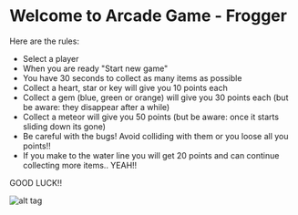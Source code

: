 Welcome to Arcade Game - Frogger
================================

Here are the rules:

- Select a player
- When you are ready "Start new game"
- You have 30 seconds to collect as many items as possible
- Collect a heart, star or key will give you 10 points each
- Collect a gem (blue, green or orange) will give you 30 points each (but be aware: they disappear after a while)
- Collect a meteor will give you 50 points (but be aware: once it starts sliding down its gone)
- Be careful with the bugs! Avoid colliding with them or you loose all you points!!
- If you make to the water line you will get 20 points and can continue collecting more items.. YEAH!!

GOOD LUCK!!

![alt tag](https://raw.githubusercontent.com/ayannone/Nanodegree-Project-3-Arcade-Game/images/frogger.jpg "Arcade Game - Frogger")

